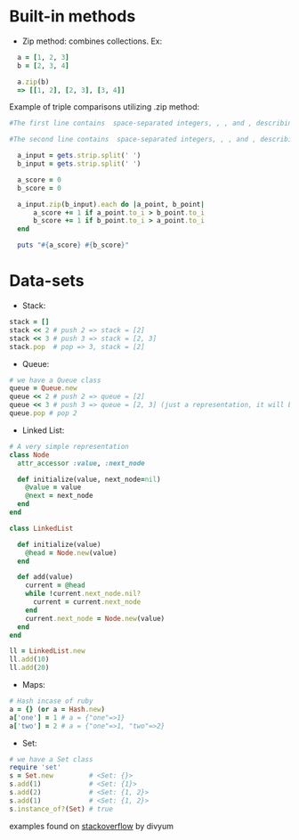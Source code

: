 # Built-in methods
- Zip method: combines collections. Ex:

```ruby
  a = [1, 2, 3]
  b = [2, 3, 4]

  a.zip(b)
  => [[1, 2], [2, 3], [3, 4]]
```
Example of triple comparisons utilizing .zip method:

```ruby
#The first line contains  space-separated integers, , , and , describing the respective values in triplet .

#The second line contains  space-separated integers, , , and , describing the respective values in triplet .

  a_input = gets.strip.split(' ')
  b_input = gets.strip.split(' ')

  a_score = 0
  b_score = 0

  a_input.zip(b_input).each do |a_point, b_point|
      a_score += 1 if a_point.to_i > b_point.to_i
      b_score += 1 if b_point.to_i > a_point.to_i
  end

  puts "#{a_score} #{b_score}"
```
# Data-sets

- Stack:
```ruby
stack = []
stack << 2 # push 2 => stack = [2]
stack << 3 # push 3 => stack = [2, 3]
stack.pop  # pop => 3, stack = [2]
```
- Queue:
```ruby
# we have a Queue class
queue = Queue.new
queue << 2 # push 2 => queue = [2]
queue << 3 # push 3 => queue = [2, 3] (just a representation, it will be an object though)
queue.pop # pop 2
```

- Linked List:
```ruby
# A very simple representation
class Node
  attr_accessor :value, :next_node

  def initialize(value, next_node=nil)
    @value = value
    @next = next_node
  end
end

class LinkedList

  def initialize(value)
    @head = Node.new(value)
  end

  def add(value)
    current = @head
    while !current.next_node.nil?
      current = current.next_node
    end
    current.next_node = Node.new(value)
  end
end

ll = LinkedList.new
ll.add(10)
ll.add(20)
```

- Maps:
```ruby
# Hash incase of ruby
a = {} (or a = Hash.new)
a['one'] = 1 # a = {"one"=>1}
a['two'] = 2 # a = {"one"=>1, "two"=>2}
```

- Set:
```ruby
# we have a Set class
require 'set'
s = Set.new         # <Set: {}>
s.add(1)            # <Set: {1}>
s.add(2)            # <Set: {1, 2}>
s.add(1)            # <Set: {1, 2}>
s.instance_of?(Set) # true
```
examples found on [stackoverflow](http://stackoverflow.com/questions/5006395/does-ruby-have-containers-like-stacks-queues-linked-lists-maps-or-sets) by divyum 
